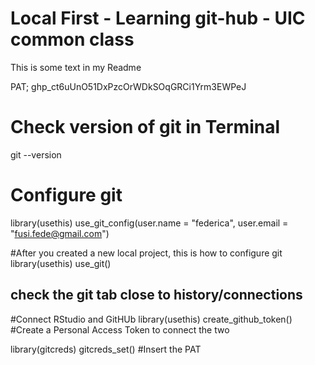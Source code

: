 # Local First - Learning git-hub - UIC common class

This is some text in my Readme

PAT; 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

# Check version of git in Terminal
git --version

# Configure git
library(usethis)
use_git_config(user.name = "federica", user.email = "fusi.fede@gmail.com")

#After you created a new local project, this is how to configure git
library(usethis)
use_git()
## check the git tab close to history/connections

#Connect RStudio and GitHUb
library(usethis)
create_github_token() #Create a Personal Access Token to connect the two

library(gitcreds)
gitcreds_set() #Insert the PAT
